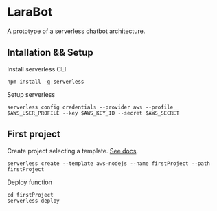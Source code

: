 # LaraBot
A prototype of a serverless chatbot architecture.


## Intallation && Setup

Install serverless CLI
```
npm install -g serverless
```

Setup serverless
```
serverless config credentials --provider aws --profile $AWS_USER_PROFILE --key $AWS_KEY_ID --secret $AWS_SECRET
```

## First project

Create project selecting a template. [See docs](https://www.serverless.com/framework/docs/providers/aws/cli-reference/create/).
```
serverless create --template aws-nodejs --name firstProject --path firstProject
```

Deploy function
```
cd firstProject
serverless deploy
```
